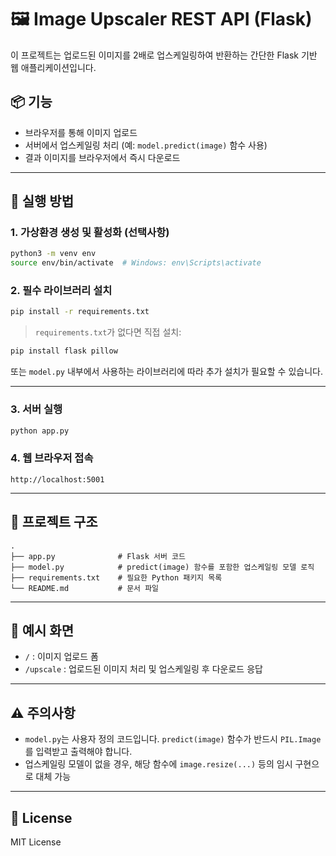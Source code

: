 # 🖼️ Image Upscaler REST API (Flask)

이 프로젝트는 업로드된 이미지를 2배로 업스케일링하여 반환하는 간단한 Flask 기반 웹 애플리케이션입니다.

## 📦 기능

- 브라우저를 통해 이미지 업로드
- 서버에서 업스케일링 처리 (예: `model.predict(image)` 함수 사용)
- 결과 이미지를 브라우저에서 즉시 다운로드

---

## 🚀 실행 방법

### 1. 가상환경 생성 및 활성화 (선택사항)

```bash
python3 -m venv env
source env/bin/activate  # Windows: env\Scripts\activate
```

### 2. 필수 라이브러리 설치

```bash
pip install -r requirements.txt
```

> `requirements.txt`가 없다면 직접 설치:
```bash
pip install flask pillow
```

또는 `model.py` 내부에서 사용하는 라이브러리에 따라 추가 설치가 필요할 수 있습니다.

---

### 3. 서버 실행

```bash
python app.py
```

### 4. 웹 브라우저 접속

```url
http://localhost:5001
```

---

## 📂 프로젝트 구조

```
.
├── app.py              # Flask 서버 코드
├── model.py            # predict(image) 함수를 포함한 업스케일링 모델 로직
├── requirements.txt    # 필요한 Python 패키지 목록
└── README.md           # 문서 파일
```

---

## 📸 예시 화면

- `/` : 이미지 업로드 폼
- `/upscale` : 업로드된 이미지 처리 및 업스케일링 후 다운로드 응답

---

## ⚠️ 주의사항

- `model.py`는 사용자 정의 코드입니다. `predict(image)` 함수가 반드시 `PIL.Image`를 입력받고 출력해야 합니다.
- 업스케일링 모델이 없을 경우, 해당 함수에 `image.resize(...)` 등의 임시 구현으로 대체 가능

---

## 📝 License

MIT License

